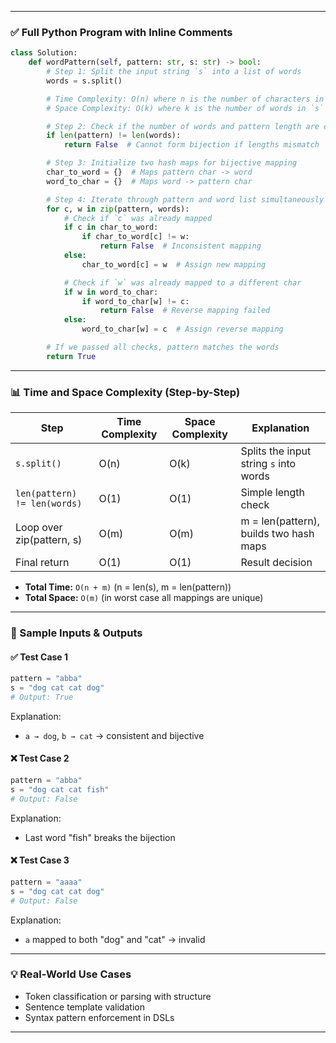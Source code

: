 
---

### ✅ Full Python Program with Inline Comments

```python
class Solution:
    def wordPattern(self, pattern: str, s: str) -> bool:
        # Step 1: Split the input string `s` into a list of words
        words = s.split()

        # Time Complexity: O(n) where n is the number of characters in `s`
        # Space Complexity: O(k) where k is the number of words in `s`

        # Step 2: Check if the number of words and pattern length are equal
        if len(pattern) != len(words):
            return False  # Cannot form bijection if lengths mismatch

        # Step 3: Initialize two hash maps for bijective mapping
        char_to_word = {}  # Maps pattern char -> word
        word_to_char = {}  # Maps word -> pattern char

        # Step 4: Iterate through pattern and word list simultaneously
        for c, w in zip(pattern, words):
            # Check if `c` was already mapped
            if c in char_to_word:
                if char_to_word[c] != w:
                    return False  # Inconsistent mapping
            else:
                char_to_word[c] = w  # Assign new mapping

            # Check if `w` was already mapped to a different char
            if w in word_to_char:
                if word_to_char[w] != c:
                    return False  # Reverse mapping failed
            else:
                word_to_char[w] = c  # Assign reverse mapping

        # If we passed all checks, pattern matches the words
        return True
```

---

### 📊 Time and Space Complexity (Step-by-Step)

| Step                         | Time Complexity | Space Complexity | Explanation                            |
| ---------------------------- | --------------- | ---------------- | -------------------------------------- |
| `s.split()`                  | O(n)            | O(k)             | Splits the input string `s` into words |
| `len(pattern) != len(words)` | O(1)            | O(1)             | Simple length check                    |
| Loop over zip(pattern, s)    | O(m)            | O(m)             | m = len(pattern), builds two hash maps |
| Final return                 | O(1)            | O(1)             | Result decision                        |

* **Total Time:** `O(n + m)` (n = len(s), m = len(pattern))
* **Total Space:** `O(m)` (in worst case all mappings are unique)

---

### 🔢 Sample Inputs & Outputs

#### ✅ Test Case 1

```python
pattern = "abba"
s = "dog cat cat dog"
# Output: True
```

Explanation:

* `a → dog`, `b → cat` → consistent and bijective

#### ❌ Test Case 2

```python
pattern = "abba"
s = "dog cat cat fish"
# Output: False
```

Explanation:

* Last word "fish" breaks the bijection

#### ❌ Test Case 3

```python
pattern = "aaaa"
s = "dog cat cat dog"
# Output: False
```

Explanation:

* `a` mapped to both "dog" and "cat" → invalid

---

### 💡 Real-World Use Cases

* Token classification or parsing with structure
* Sentence template validation
* Syntax pattern enforcement in DSLs

---
